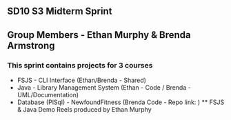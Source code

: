 ## SD10 S3 Midterm Sprint
## Group Members - Ethan Murphy & Brenda Armstrong

### This sprint contains projects for 3 courses 
- FSJS - CLI Interface (Ethan/Brenda - Shared)
- Java - Library Management System (Ethan - Code / Brenda - UML/Documentation)
- Database (PlSql) - NewfoundFitness (Brenda Code - Repo link: )
** FSJS & Java Demo Reels produced by Ethan Murphy



